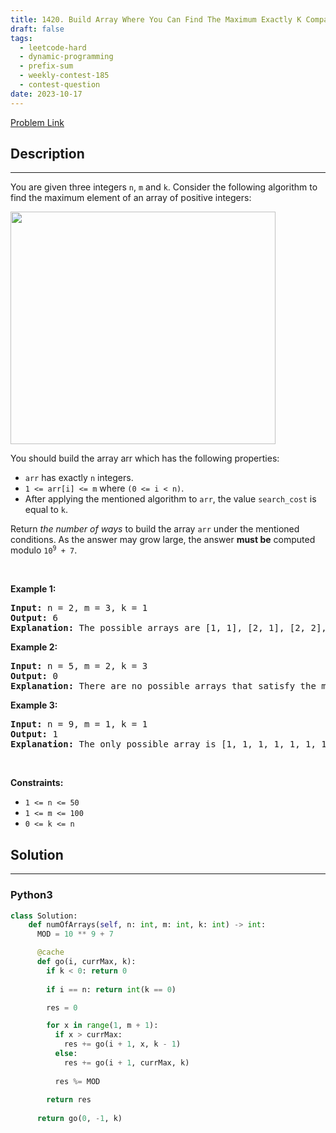```yaml
---
title: 1420. Build Array Where You Can Find The Maximum Exactly K Comparisons
draft: false
tags: 
  - leetcode-hard
  - dynamic-programming
  - prefix-sum
  - weekly-contest-185
  - contest-question
date: 2023-10-17
---
```


[Problem Link](https://leetcode.com/problems/build-array-where-you-can-find-the-maximum-exactly-k-comparisons/)

## Description

---
<p>You are given three integers <code>n</code>, <code>m</code> and <code>k</code>. Consider the following algorithm to find the maximum element of an array of positive integers:</p>
<img alt="" src="https://assets.leetcode.com/uploads/2020/04/02/e.png" style="width: 424px; height: 372px;" />
<p>You should build the array arr which has the following properties:</p>

<ul>
	<li><code>arr</code> has exactly <code>n</code> integers.</li>
	<li><code>1 &lt;= arr[i] &lt;= m</code> where <code>(0 &lt;= i &lt; n)</code>.</li>
	<li>After applying the mentioned algorithm to <code>arr</code>, the value <code>search_cost</code> is equal to <code>k</code>.</li>
</ul>

<p>Return <em>the number of ways</em> to build the array <code>arr</code> under the mentioned conditions. As the answer may grow large, the answer <strong>must be</strong> computed modulo <code>10<sup>9</sup> + 7</code>.</p>

<p>&nbsp;</p>
<p><strong class="example">Example 1:</strong></p>

<pre>
<strong>Input:</strong> n = 2, m = 3, k = 1
<strong>Output:</strong> 6
<strong>Explanation:</strong> The possible arrays are [1, 1], [2, 1], [2, 2], [3, 1], [3, 2] [3, 3]
</pre>

<p><strong class="example">Example 2:</strong></p>

<pre>
<strong>Input:</strong> n = 5, m = 2, k = 3
<strong>Output:</strong> 0
<strong>Explanation:</strong> There are no possible arrays that satisfy the mentioned conditions.
</pre>

<p><strong class="example">Example 3:</strong></p>

<pre>
<strong>Input:</strong> n = 9, m = 1, k = 1
<strong>Output:</strong> 1
<strong>Explanation:</strong> The only possible array is [1, 1, 1, 1, 1, 1, 1, 1, 1]
</pre>

<p>&nbsp;</p>
<p><strong>Constraints:</strong></p>

<ul>
	<li><code>1 &lt;= n &lt;= 50</code></li>
	<li><code>1 &lt;= m &lt;= 100</code></li>
	<li><code>0 &lt;= k &lt;= n</code></li>
</ul>


## Solution

---
### Python3
``` py title='build-array-where-you-can-find-the-maximum-exactly-k-comparisons'
class Solution:
    def numOfArrays(self, n: int, m: int, k: int) -> int:
      MOD = 10 ** 9 + 7

      @cache
      def go(i, currMax, k):
        if k < 0: return 0
        
        if i == n: return int(k == 0)

        res = 0

        for x in range(1, m + 1):
          if x > currMax:
            res += go(i + 1, x, k - 1)
          else:
            res += go(i + 1, currMax, k)
          
          res %= MOD
        
        return res
      
      return go(0, -1, k)
```

